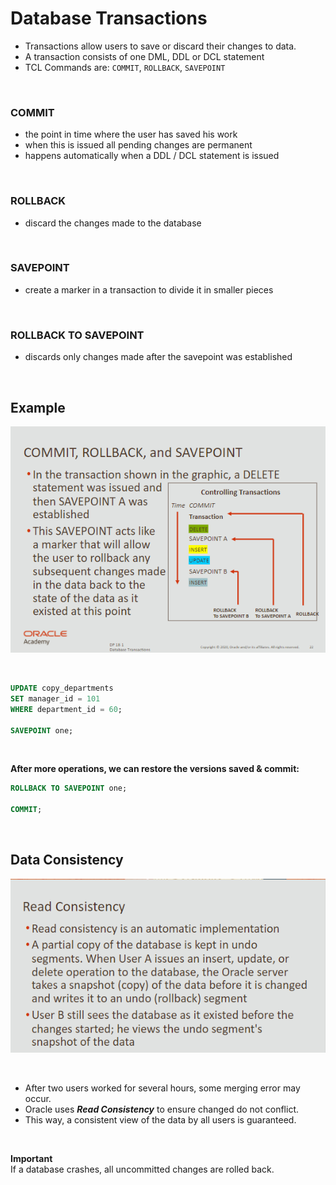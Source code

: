 # Database Transactions

- Transactions allow users to save or discard their changes to data.
- A transaction consists of one DML, DDL or DCL statement
- TCL Commands are: `COMMIT`, `ROLLBACK`, `SAVEPOINT`

<br>

### COMMIT

- the point in time where the user has saved his work
- when this is issued all pending changes are permanent
- happens automatically when a DDL / DCL statement is issued

<br>

### ROLLBACK
- discard the changes made to the database

<br>

### SAVEPOINT
- create a marker in a transaction to divide it in smaller pieces

<br>

### ROLLBACK TO SAVEPOINT
- discards only changes made after the savepoint was established

<br>

## Example

![Image-33](./assets/Image-33.png)

<br>

```sql
UPDATE copy_departments
SET manager_id = 101
WHERE department_id = 60;

SAVEPOINT one;
```

<br>

**After more operations, we can restore the versions saved & commit:**

```sql
ROLLBACK TO SAVEPOINT one;

COMMIT;
```

<br>

## Data Consistency

![Image-34](./assets/Image-34.png)

<br>

- After two users worked for several hours, some merging error may occur.
- Oracle uses ***Read Consistency*** to ensure changed do not conflict.
- This way, a consistent view of the data by all users is guaranteed.

<br>

**Important** <br>
If a database crashes, all uncommitted changes are rolled back.